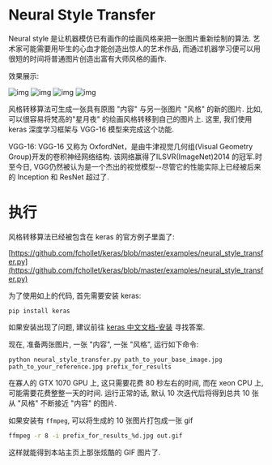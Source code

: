 # Neural Style Transfer

Neural style 是让机器模仿已有画作的绘画风格来把一张图片重新绘制的算法. 艺术家可能需要用毕生的心血才能创造出惊人的艺术作品, 而通过机器学习便可以用很短的时间将普通图片创造出富有大师风格的画作.

效果展示:

![img](/img/daze/ml/neural_style_transfer/jp.jpg)
![img](/img/daze/ml/neural_style_transfer/jp_maplewood.jpg)
![img](/img/daze/ml/neural_style_transfer/jp_starry_night.jpg)
![img](/img/daze/ml/neural_style_transfer/jp_greyrain.jpg)

风格转移算法可生成一张具有原图 "内容" 与另一张图片 "风格" 的新的图片. 比如, 可以很容易将梵高的"星月夜" 的绘画风格转移到自己的图片上. 这里, 我们使用 keras 深度学习框架与 VGG-16 模型来完成这个功能.

VGG-16: VGG-16 又称为 OxfordNet，是由牛津视觉几何组(Visual Geometry Group)开发的卷积神经网络结构. 该网络赢得了ILSVR(ImageNet)2014 的冠军.时至今日, VGG仍然被认为是一个杰出的视觉模型--尽管它的性能实际上已经被后来的 Inception 和 ResNet 超过了.

# 执行

风格转移算法已经被包含在 keras 的官方例子里面了:

[https://github.com/fchollet/keras/blob/master/examples/neural_style_transfer.py](https://github.com/fchollet/keras/blob/master/examples/neural_style_transfer.py)

为了使用如上的代码, 首先需要安装 keras:

```
pip install keras
```

如果安装出现了问题, 建议前往 [keras 中文文档-安装](https://keras-cn.readthedocs.io/en/latest/#_2) 寻找答案.

现在, 准备两张图片, 一张 "内容", 一张 "风格", 运行如下命令:

```
python neural_style_transfer.py path_to_your_base_image.jpg path_to_your_reference.jpg prefix_for_results
```

在寡人的 GTX 1070 GPU 上, 这只需要花费 80 秒左右的时间, 而在 xeon CPU 上, 可能需要花费整整一天的时间. 运行正常的话, 默认 10 次迭代后将得到总共 10 张从 "风格" 不断接近 "内容" 的图片.

如果安装有 `ffmpeg`, 可以将生成的 10 张图片打包成一张 gif

```sh
ffmpeg -r 8 -i prefix_for_results_%d.jpg out.gif
```

这样就能得到本站主页上那张炫酷的 GIF 图片了.
